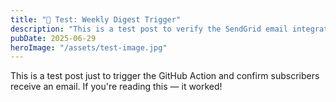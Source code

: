 ```yaml
---
title: "🧪 Test: Weekly Digest Trigger"
description: "This is a test post to verify the SendGrid email integration with AstroPaper."
pubDate: 2025-06-29
heroImage: "/assets/test-image.jpg"
---
```


This is a test post just to trigger the GitHub Action and confirm subscribers receive an email. If you're reading this — it worked!
